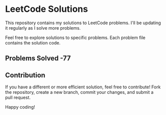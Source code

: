 # LeetCode Solutions

This repository contains my solutions to LeetCode problems. I'll be updating it regularly as I solve more problems.

Feel free to explore solutions to specific problems. Each problem file contains the solution code.

## Problems Solved -77

## Contribution

If you have a different or more efficient solution, feel free to contribute! Fork the repository, create a new branch, commit your changes, and submit a pull request.

Happy coding!